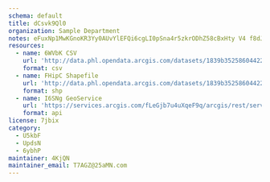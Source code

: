 ```yaml
---
schema: default
title: dCsvk9Ql0  
organization: Sample Department 
notes: eFuxNp1MwKGnoKR3Yy0AUvYlEFQi6cgLI0pSna4r5zkrODhZ58cBxHty V4 f8dJNtQ2sTePRimX2gjoGwXO3hDsJd9BHC7fuSbW 
resources:
  - name: 6WVbK CSV
    url: 'http://data.phl.opendata.arcgis.com/datasets/1839b35258604422b0b520cbb668df0d_0.csv'
    format: csv
  - name: FHipC Shapefile
    url: 'http://data.phl.opendata.arcgis.com/datasets/1839b35258604422b0b520cbb668df0d_0.zip'
    format: shp
  - name: I6SNg GeoService
    url: 'https://services.arcgis.com/fLeGjb7u4uXqeF9q/arcgis/rest/services/Air_Monitoring_Stations/FeatureServer/0/query'
    format: api
license: 7jbix 
category:
  - U5kbF 
  - UpdsN 
  - 6ybhP 
maintainer: 4KjQN  
maintainer_email: T7AGZ@25aMN.com
---
```

